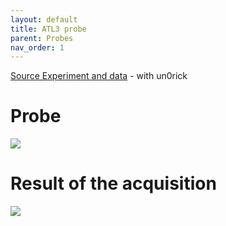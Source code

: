 ```yaml
---
layout: default
title: ATL3 probe
parent: Probes
nav_order: 1
---
```



[Source Experiment and data](https://github.com/kelu124/echomods/blob/master/matty/20180831c/) - with un0rick

# Probe

![](https://raw.githubusercontent.com/kelu124/echomods/master/retroATL3/images/DSC_0723.JPG)

# Result of the acquisition

![](https://raw.githubusercontent.com/kelu124/echomods/master/matty/20180831c/images/2DArray_20180831c-7.jpg)



